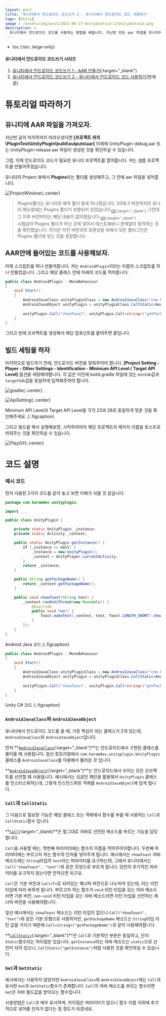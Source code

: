 ```yaml
---
layout: post
title: '유니티에서 안드로이드 코드쓰기 2 - 유니티에서 안드로이드 코드 사용하기'
tags: [Unity]
image : /assets/img/post/2021-08-17-UnityAndroid-2/UnityAndroid.png
description: >
  유니티에서 안드로이드 코드를 사용하는 방법을 배웁니다. 지난번 만든 aar 파일을 유니티에서 불러와서 사용하는 방법에 대해 설명합니다.
---
```


* toc
{:toc .large-only}
#### 유니티에서 안드로이드 코드쓰기 시리즈

1. [유니티에서 안드로이드 코드쓰기 1 - AAR 만들기](https://leehs27.github.io/programming/2021-08-09-UnityAndroid-1/){:target="_blank"}
2. [유니티에서 안드로이드 코드쓰기 2 - 유니티에서 안드로이드 코드 사용하기](#)(현재글)



# 튜토리얼 따라하기

## 유니티에 AAR 파일을 가져오자.

지난번 글의 마지막까지 따라오셨다면  **[프로젝트 위치\PluginTest\UnityPlugin\build\outputs\aar]** 아래에 UnityPlugin-debug.aar 또는 UnityPlugin-release.aar 파일이 생성된 것을 확인하실 수 있습니다.

그럼, 이제 안드로이드 코드가 필요한 유니티 프로젝트를 열어줍니다. 저는 샘플 프로젝트를 만들어주었습니다. 

유니티의 Project 뷰에서 **Plugins**라는 폴더를 생성해주고, 그 안에 aar 파일을 넣어줍니다.

![ProjectWindow](../../assets/img/post/2021-08-17-UnityAndroid-2/ProjectWindow.png){:.center}

>  Plugins폴더는 유니티의 예약 폴더 중에 하나였습니다. 2018.3 버전까지의 유니티 매뉴얼에는 Plugins 폴더가 포함되어 있었습니다.<sub>[[1]](https://docs.unity3d.com/2018.3/Documentation/Manual/SpecialFolders.html){:target="_blank"}</sub> 그런데 그 이후 버전부터는 해당 내용이 없어졌습니다.<sub>[[2]](https://docs.unity3d.com/Manual/SpecialFolders.html){:target="_blank"}</sub>  
>  시험삼아 Plugins 폴더가 아닌 곳에 넣어서 테스트해보니 문제없이 동작하는 것을 확인했습니다. 하지만 이전 버전과의 호환성을 위해서 모든 플러그인은 Plugins 폴더에 넣는 것을 권장합니다.

## AAR안에 들어있는 코드를 사용해보자.

이제 스크립트를 하나 만들어줍니다. 저는 `AndroidPlugin`이라는 이름의 스크립트를 하나 만들었습니다. 그리고 해당 클래스 안에 아래의 코드를 적어줍니다.

```c#
public class AndroidPlugin : MonoBehaviour
{
    void Start()
    {
        AndroidJavaClass unityPluginClass = new AndroidJavaClass("com.haramdev.unityplugin.UnityPlugin");
        AndroidJavaObject unityPlugin = unityPluginClass.CallStatic<AndroidJavaObject>("getInstance");
        
        unityPlugin.Call("showToast", unityPlugin.Call<string>("getPackageName"));
    }
}
```

그리고 씬에 오브젝트를 생성해서 해당 컴포넌트를 붙여주면 끝입니다.

## 빌드 세팅을 하자

마지막으로 빌드하기 전에, 안드로이드 버전을 맞춰주어야 합니다. 
**[Project Setting - Player - Other Settings - Identification - Minimum API Level / Target API Level]** 옵션을 세팅해야합니다. 각 값은 이전에 build.gradle 파일에 있는 `minSdk`값과 `targetSdk`값을 동일하게 입력해주어야 합니다.

![gradle](../../assets/img/post/2021-08-17-UnityAndroid-2/gradle.png){:.center}

![ApiSetting](../../assets/img/post/2021-08-17-UnityAndroid-2/ApiSetting.png){:.center}

 Minimum API Level과 Target API Level을 각각 23과 28로 동일하게 맞춘 것을 확인해주세요.
{:.figcaption}



그리고 빌드를 해서 실행해보면, 시작하자마자 해당 프로젝트의 패키지 이름을 토스트로 띄워주는 것을 확인하실 수 있습니다. 

![PlayGif](../../assets/img/post/2021-08-17-UnityAndroid-2/play.gif){:.center}

# 코드 설명

### 예시 코드

먼저 사용된 2가지 코드를 같이 놓고 보면 이해가 쉬울 것 같습니다.

```java
package com.haramdev.unityplugin;

import ...

public class UnityPlugin {

    private static UnityPlugin _instance;
    private static Activity _context;

    public static UnityPlugin getInstance() {
        if (_instance == null) {
            _instance = new UnityPlugin();
            _context = UnityPlayer.currentActivity;
        }
        return _instance;
    }

    public String getPackageName() {
        return _context.getPackageName();
    }

    public void showToast(String text) {
        _context.runOnUiThread(new Runnable() {
            @Override
            public void run() {
                Toast.makeText(_context, text, Toast.LENGTH_SHORT).show();
            }
        });
    }
}
```

Android Java 코드
{:.figcaption}



```c#
public class AndroidPlugin : MonoBehaviour
{
    void Start()
    {
        AndroidJavaClass unityPluginClass = new AndroidJavaClass("com.haramdev.unityplugin.UnityPlugin");
        AndroidJavaObject unityPlugin = unityPluginClass.CallStatic<AndroidJavaObject>("getInstance");
        
        unityPlugin.Call("showToast", unityPlugin.Call<string>("getPackageName"));
    }
}
```
Unity C# 코드
{:.figcaption}


### `AndroidJavaClass`와 `AndroidJavaObject`

유니티에서 안드로이드 코드를 쓸 때, 가장 핵심이 되는 클래스가 2개 있는데, `AndroidJavaClass`와 `AndroidJavaObject`입니다.

먼저 **[`AndroidJavaClass`](https://docs.unity3d.com/ScriptReference/AndroidJavaClass.html){:target="_blank"}**는 안드로이드에서 구현된 클래스를 불러올 때 사용됩니다. 앞선 튜토리얼에서 `com.haramdev.unityplugin.UnityPlugin`클래스를 `AndroidJavaClass`를 이용해서 불러온 것 입니다.  

**[`AndroidJavaObject`](https://docs.unity3d.com/ScriptReference/AndroidJavaObject.html){:target="_blank"}**는 안드로이드에서 쓰이는 모든 오브젝트를 선언할 떄 사용됩니다. 예시에서는 싱글턴 패턴을 활용해서 `UnityPlugin` 클래스를 인스터스화하는데, 그렇게 인스턴스화된 객체를 `AndroidJavaObject`에 담게 됩니다.  

### `Call`과 `CallStatic`

그 다음으로 필요한 기능은 해당 클래스 또는 객체에서 함수를 부를 때 사용하는 `Call`과 `CallStatic`함수 입니다. 

**[`Call`](https://docs.unity3d.com/ScriptReference/AndroidJavaObject.Call.html){:target="_blank}**은 말그대로 자바로 선언된 메소드를 부르는 기능을 담당합니다.

`Call`을 사용할 때는, 첫번째 파라미터에는 함수의 이름을 적어주어야합니다. 두번째 파라미터에는 부르고자 하는 함수의 인자를 넣어주게 됩니다. 예시에서는 `showToast` 자바 메소드에는 `String`타입의 `text`라는 파라미터를 요구하는데, 그래서 유니티에서는 `Call("showToast", "text")`와 같은 모양으로 부르게 됩니다. 당연히 추가적인 파라미터를 요구하지 않는다면 안적으면 되구요.

`Call`은 기본 버전과 `Call<T>`로 되어있는 제너릭 버전으로 나누어져 있는데, 이는 리턴 타입에 따라 바뀌게 됩니다. 부르고자 하는 함수가 `void` 리턴 타입을 갖는 자바 메소드라면 기본 버전, `non-void` 리턴 타입을 갖는 자바 메소드라면 리턴 타입을 선언하는 제너릭 버전을 사용해야합니다. 

앞선 예시에서는 `showToast` 메소드는 리턴 타입이 없으니 `Call("showToast", "text")`와 같은 기본 모형으로 사용하지만, `getPackageName` 메소드는 `String`타입 리턴 값을 가지기 때문에 `Call<string>("getPackageName")`과 같이 사용해야합니다.

**[`CallStatic`](https://docs.unity3d.com/ScriptReference/AndroidJavaObject.CallStatic.html){:target="_blank"}**은 `Call`과 기본적인 부분은 동일하고, 단지 `Static`함수라는 차이점만 있습니다. `getInstance`라는 자바 메소드는 `static`으로 선언이 되어 있으니, `CallStatic("getInstance")`처럼 사용한 것을 확인하실 수 있습니다.

### `Get`과 `GetStatic`

예시에서는 사용하지 않았지만 `AndroidJavaClass`와 `AndroidJavaObject`에는 `Call`과 유사한 `Get`과 `GetStatic`함수가 존재합니다. `Call`이 자바 메소드를 부르는 함수라면 `Get`은 자바 필드값을 받아오는 함수입니다. 

사용방법은 `Call`과 매우 유사하며, 차이점은 파라미터가 없으니 함수 이름 이외에 추가적으로 넣어줄 인자가 없다는 점 정도가 되겠네요.

